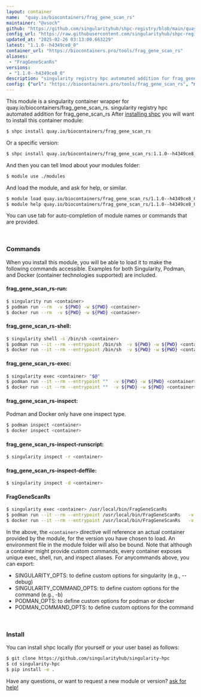 ```yaml
---
layout: container
name:  "quay.io/biocontainers/frag_gene_scan_rs"
maintainer: "@vsoch"
github: "https://github.com/singularityhub/shpc-registry/blob/main/quay.io/biocontainers/frag_gene_scan_rs/container.yaml"
config_url: "https://raw.githubusercontent.com/singularityhub/shpc-registry/main/quay.io/biocontainers/frag_gene_scan_rs/container.yaml"
updated_at: "2025-02-26 03:13:00.663229"
latest: "1.1.0--h4349ce8_0"
container_url: "https://biocontainers.pro/tools/frag_gene_scan_rs"
aliases:
 - "FragGeneScanRs"
versions:
 - "1.1.0--h4349ce8_0"
description: "singularity registry hpc automated addition for frag_gene_scan_rs"
config: {"url": "https://biocontainers.pro/tools/frag_gene_scan_rs", "maintainer": "@vsoch", "description": "singularity registry hpc automated addition for frag_gene_scan_rs", "latest": {"1.1.0--h4349ce8_0": "sha256:3b953d98a2568d279ab9b2930e456543a772b8f82c4b90a0cd4b1a2da501c146"}, "tags": {"1.1.0--h4349ce8_0": "sha256:3b953d98a2568d279ab9b2930e456543a772b8f82c4b90a0cd4b1a2da501c146"}, "docker": "quay.io/biocontainers/frag_gene_scan_rs", "aliases": {"FragGeneScanRs": "/usr/local/bin/FragGeneScanRs"}}
---
```


This module is a singularity container wrapper for quay.io/biocontainers/frag_gene_scan_rs.
singularity registry hpc automated addition for frag_gene_scan_rs
After [installing shpc](#install) you will want to install this container module:


```bash
$ shpc install quay.io/biocontainers/frag_gene_scan_rs
```

Or a specific version:

```bash
$ shpc install quay.io/biocontainers/frag_gene_scan_rs:1.1.0--h4349ce8_0
```

And then you can tell lmod about your modules folder:

```bash
$ module use ./modules
```

And load the module, and ask for help, or similar.

```bash
$ module load quay.io/biocontainers/frag_gene_scan_rs/1.1.0--h4349ce8_0
$ module help quay.io/biocontainers/frag_gene_scan_rs/1.1.0--h4349ce8_0
```

You can use tab for auto-completion of module names or commands that are provided.

<br>

### Commands

When you install this module, you will be able to load it to make the following commands accessible.
Examples for both Singularity, Podman, and Docker (container technologies supported) are included.

#### frag_gene_scan_rs-run:

```bash
$ singularity run <container>
$ podman run --rm  -v ${PWD} -w ${PWD} <container>
$ docker run --rm  -v ${PWD} -w ${PWD} <container>
```

#### frag_gene_scan_rs-shell:

```bash
$ singularity shell -s /bin/sh <container>
$ podman run --it --rm --entrypoint /bin/sh  -v ${PWD} -w ${PWD} <container>
$ docker run --it --rm --entrypoint /bin/sh  -v ${PWD} -w ${PWD} <container>
```

#### frag_gene_scan_rs-exec:

```bash
$ singularity exec <container> "$@"
$ podman run --it --rm --entrypoint ""  -v ${PWD} -w ${PWD} <container> "$@"
$ docker run --it --rm --entrypoint ""  -v ${PWD} -w ${PWD} <container> "$@"
```

#### frag_gene_scan_rs-inspect:

Podman and Docker only have one inspect type.

```bash
$ podman inspect <container>
$ docker inspect <container>
```

#### frag_gene_scan_rs-inspect-runscript:

```bash
$ singularity inspect -r <container>
```

#### frag_gene_scan_rs-inspect-deffile:

```bash
$ singularity inspect -d <container>
```


#### FragGeneScanRs

```bash
$ singularity exec <container> /usr/local/bin/FragGeneScanRs
$ podman run --it --rm --entrypoint /usr/local/bin/FragGeneScanRs   -v ${PWD} -w ${PWD} <container> -c " $@"
$ docker run --it --rm --entrypoint /usr/local/bin/FragGeneScanRs   -v ${PWD} -w ${PWD} <container> -c " $@"
```



In the above, the `<container>` directive will reference an actual container provided
by the module, for the version you have chosen to load. An environment file in the
module folder will also be bound. Note that although a container
might provide custom commands, every container exposes unique exec, shell, run, and
inspect aliases. For anycommands above, you can export:

 - SINGULARITY_OPTS: to define custom options for singularity (e.g., --debug)
 - SINGULARITY_COMMAND_OPTS: to define custom options for the command (e.g., -b)
 - PODMAN_OPTS: to define custom options for podman or docker
 - PODMAN_COMMAND_OPTS: to define custom options for the command

<br>

### Install

You can install shpc locally (for yourself or your user base) as follows:

```bash
$ git clone https://github.com/singularityhub/singularity-hpc
$ cd singularity-hpc
$ pip install -e .
```

Have any questions, or want to request a new module or version? [ask for help!](https://github.com/singularityhub/singularity-hpc/issues)